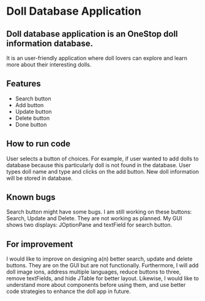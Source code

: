 
# Doll Database Application

## Doll database application is an OneStop doll information database. 
It is an user-friendly application where doll lovers can explore and learn more about their interesting dolls.

## Features
* Search button
* Add button
* Update button
* Delete button
* Done button

## How to run code
User selects a button of choices. For example, if user wanted to add dolls to database
because this particularly doll is not found in the database. User types doll name and type 
and clicks on the add button. New doll information will be stored in database. 

## Known bugs
Search button might have some bugs. I am still working on these buttons: Search, Update and Delete. They are not working 
as planned.  My GUI shows two displays: JOptionPane and textField for search button.   

## For improvement
I would like to improve on designing a(n) better search, update and delete buttons. They are on the GUI but are not functionally. 
Furthermore, I will add doll image ions, address multiple languages, reduce buttons to three, remove textFields, and hide JTable 
for better layout.  Likewise, I would like to understand more about components before using them, and use better code strategies to enhance 
the doll app in future.  

  

